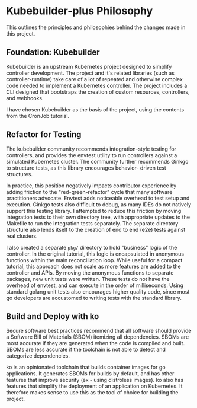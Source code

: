 # Kubebuilder-plus Philosophy

This outlines the principles and philosophies behind the changes made in this project.

## Foundation: Kubebuilder

Kubebuilder is an upstream Kubernetes project designed to simplify controller development.
The project and it's related libraries (such as controller-runtime) take care of a lot of repeated
and otherwise complex code needed to implement a Kubernetes controller.
The project includes a CLI designed that bootstraps the creation of custom resources, controllers,
and webhooks.

I have chosen Kubebuilder as the basis of the project, using the contents from the CronJob
tutorial.

## Refactor for Testing

The kubebuilder community recommends integration-style testing for controllers, and provides the
envtest utility to run controllers against a simulated Kubernetes cluster.
The community further recommends Ginkgo to structure tests, as this library encourages behavior-
driven test structures.

In practice, this position negatively impacts contributor experience by adding friction to the
"red-green-refactor" cycle that many software practitioners advocate.
Envtest adds noticeable overhead to test setup and execution.
Ginkgo tests also difficult to debug, as many IDEs do not natively support this testing library.
I attempted to reduce this friction by moving integration tests to their own directory tree, with
appropriate updates to the Makefile to run the integration tests separately.
The separate directory structure also lends itself to the creation of end to end (e2e) tests
against real clusters.

I also created a separate `pkg/` directory to hold "business" logic of the controller.
In the original tutorial, this logic is encapsulated in anonymous functions within the main
reconciliation loop.
While useful for a compact tutorial, this approach does not scale as more features are added to
the controller and APIs.
By moving the anonymous functions to separate packages, new unit tests were written.
These tests do not have the overhead of envtest, and can execute in the order of milliseconds.
Using standard golang unit tests also encourages higher quality code, since most go developers are
accustomed to writing tests with the standard library.

## Build and Deploy with ko

Secure software best practices recommend that all software should provide a Software Bill of
Materials (SBOM) itemizing all dependencies.
SBOMs are most accurate if they are generated when the code is compiled and built.
SBOMs are less accurate if the toolchain is not able to detect and categorize dependencies.

ko is an opinionated toolchain that builds container images for go applications.
It generates SBOMs for builds by default, and has other features that improve security (ex -
using distroless images).
ko also has features that simplify the deployment of an application on Kubernetes.
It therefore makes sense to use this as the tool of choice for building the project.
